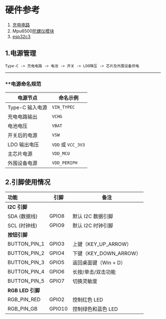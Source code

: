 # 硬件参考

1. [充电电路](https://oshwhub.com/rnmmmp/18650-chong-dian-dian-lu)
2. Mpu6500[陀螺仪模块](https://oshwhub.com/soulhand/mpu6500)
3. [esp32c3](https://oshwhub.com/azunya/esp32-c3-pico2)



## 1.电源管理

```
Type-C -> 充电电路 -> 电池 -> 开关 -> LDO降压 -> 芯片及外围设备供电
```

---

### **电源命名规范
| 电源节点        | 命名示例           |
| --------------- | ------------------ |
| Type-C 输入电源 | `VIN_TYPEC`        |
| 充电电路输出    | `VCHG`             |
| 电池电压        | `VBAT`             |
| 开关后的电源    | `VSW`              |
| LDO 输出电压    | `VDD` 或 `VCC_3V3` |
| 主芯片电源      | `VDD_MCU`          |
| 外围设备电源    | `VDD_PERIPH`       |



## 2.引脚使用情况

| **功能**         | **引脚** | **备注**               |
| :--------------- | -------- | ---------------------- |
| **I2C 引脚**     |          |                        |
| SDA (数据线)     | GPIO8    | 默认 I2C 数据引脚      |
| SCL (时钟线)     | GPIO9    | 默认 I2C 时钟引脚      |
| **按钮引脚**     |          |                        |
| BUTTON_PIN_1     | GPIO3    | 上键（KEY_UP_ARROW）   |
| BUTTON_PIN_2     | GPIO4    | 下键（KEY_DOWN_ARROW） |
| BUTTON_PIN_3     | GPIO5    | 返回桌面键（Win + D）  |
| BUTTON_PIN_4     | GPIO6    | 长按/单击/双击功能     |
| BUTTON_PIN_5     | GPIO7    | 切换灵敏度             |
| **RGB LED 引脚** |          |                        |
| RGB_PIN_RED      | GPIO2    | 控制红色 LED           |
| RGB_PIN_GB       | GPIO10   | 控制绿色和蓝色 LED     |
